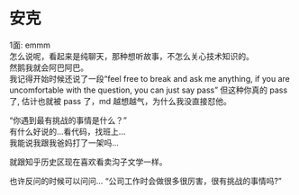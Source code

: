 # 安克

1面:
emmm  
怎么说呢，看起来是纯聊天，那种想听故事，不怎么关心技术知识的。  
然鹅我就会阿巴阿巴。  
我记得开始时候还说了一段“feel free to break and ask me anything, if you are uncomfortable with the question, you can just say pass”
但这种你真的 pass 了, 估计也就被 pass 了，md 越想越气，为什么我没直接怼他。  

“你遇到最有挑战的事情是什么？”  
有什么好说的...看代码，找班上...  
我能说我跟我爸妈打了一架吗...  

就跟知乎历史区现在喜欢看卖沟子文学一样。

也许反问的时候可以问问...
“公司工作时会做很多很厉害，很有挑战的事情吗?”
